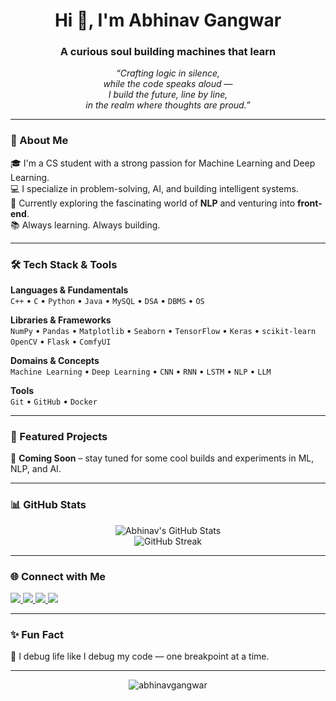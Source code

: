 <h1 align="center">Hi 👋, I'm Abhinav Gangwar</h1>
<h3 align="center">A curious soul building machines that learn</h3>

<p align="center">
  <em>“Crafting logic in silence,<br>
  while the code speaks aloud —<br>
  I build the future, line by line,<br>
  in the realm where thoughts are proud.”</em>
</p>

---

### 🚀 About Me

🎓 I'm a CS student with a strong passion for Machine Learning and Deep Learning.  
💻 I specialize in problem-solving, AI, and building intelligent systems.  
🌱 Currently exploring the fascinating world of **NLP** and venturing into **front-end**.  
📚 Always learning. Always building.

---

### 🛠️ Tech Stack & Tools

**Languages & Fundamentals**  
`C++` • `C` • `Python` • `Java` • `MySQL` • `DSA` • `DBMS` • `OS`

**Libraries & Frameworks**  
`NumPy` • `Pandas` • `Matplotlib` • `Seaborn` • `TensorFlow` • `Keras` • `scikit-learn`  
`OpenCV` • `Flask` • `ComfyUI`

**Domains & Concepts**  
`Machine Learning` • `Deep Learning` • `CNN` • `RNN` • `LSTM` • `NLP` • `LLM`

**Tools**  
`Git` • `GitHub` • `Docker`

---

### 📌 Featured Projects

🚧 **Coming Soon** – stay tuned for some cool builds and experiments in ML, NLP, and AI.

---

### 📊 GitHub Stats

<p align="center">
  <img src="https://github-readme-stats.vercel.app/api?username=abhinavgangwar&show_icons=true&theme=radical" alt="Abhinav's GitHub Stats" />
  <br>
  <img src="https://github-readme-streak-stats.herokuapp.com/?user=abhinavgangwar&theme=radical" alt="GitHub Streak" />
</p>

---

### 🌐 Connect with Me

<p align="left">
  <a href="https://www.linkedin.com/in/abhinav-gangwar-119836251/" target="_blank">
    <img src="https://img.shields.io/badge/LinkedIn-blue?style=flat&logo=linkedin" />
  </a>
  <a href="https://twitter.com/48HIN4V" target="_blank">
    <img src="https://img.shields.io/badge/Twitter-1DA1F2?style=flat&logo=twitter" />
  </a>
  <a href="https://codolio.com/profile/nav_12" target="_blank">
    <img src="https://img.shields.io/badge/Portfolio-000000?style=flat&logo=firefox-browser" />
  </a>
  <a href="mailto:abhinav1203gangwar@gmail.com">
    <img src="https://img.shields.io/badge/Email-D14836?style=flat&logo=gmail&logoColor=white" />
  </a>
</p>

---

### ✨ Fun Fact

🧠 I debug life like I debug my code — one breakpoint at a time.

---

<!-- Optional visitor counter -->
<p align="center">
  <img src="https://komarev.com/ghpvc/?username=abhinavgangwar&label=Profile%20views&color=0e75b6&style=flat" alt="abhinavgangwar" />
</p>
